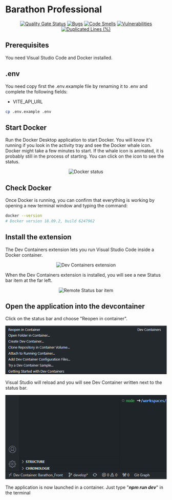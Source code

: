 # Barathon Professional

<div align="center">

[![Quality Gate Status](https://sonarcloud.io/api/project_badges/measure?project=Barathon-2i-Tech_Barathon_Pro&metric=alert_status)](https://sonarcloud.io/summary/new_code?id=Barathon-2i-Tech_Barathon_Pro) [![Bugs](https://sonarcloud.io/api/project_badges/measure?project=Barathon-2i-Tech_Barathon_Pro&metric=bugs)](https://sonarcloud.io/summary/new_code?id=Barathon-2i-Tech_Barathon_Pro) [![Code Smells](https://sonarcloud.io/api/project_badges/measure?project=Barathon-2i-Tech_Barathon_Pro&metric=code_smells)](https://sonarcloud.io/summary/new_code?id=Barathon-2i-Tech_Barathon_Pro) [![Vulnerabilities](https://sonarcloud.io/api/project_badges/measure?project=Barathon-2i-Tech_Barathon_Pro&metric=vulnerabilities)](https://sonarcloud.io/summary/new_code?id=Barathon-2i-Tech_Barathon_Pro) [![Duplicated Lines (%)](https://sonarcloud.io/api/project_badges/measure?project=Barathon-2i-Tech_Barathon_Pro&metric=duplicated_lines_density)](https://sonarcloud.io/summary/new_code?id=Barathon-2i-Tech_Barathon_Pro)

</div>

## Prerequisites

You need Visual Studio Code and Docker installed.

## .env

You need copy first the .env.example file by renaming it to .env and complete the following fields:

- VITE_API_URL

```bash
cp .env.example .env
```

## Start Docker

Run the Docker Desktop application to start Docker. You will know it's running if you look in the activity tray and see the Docker whale icon.
Docker might take a few minutes to start. If the whale icon is animated, it is probably still in the process of starting. You can click on the icon to see the status.

<div align="center">
<IMG  src="https://code.visualstudio.com/assets/docs/devcontainers/tutorial/docker-status.png"  alt="Docker status"/>
</div>

## Check Docker

Once Docker is running, you can confirm that everything is working by opening a new terminal window and typing the command:

```bash
docker --version
# Docker version 18.09.2, build 6247962
```

## Install the extension

The Dev Containers extension lets you run Visual Studio Code inside a Docker container.

<div align="center">
<IMG  src="https://code.visualstudio.com/assets/docs/devcontainers/tutorial/dev-containers-extension.png"  alt="Dev Containers extension" width=600px />
</div>

When the Dev Containers extension is installed, you will see a new Status bar item at the far left.

<div align="center">
<IMG  src="https://code.visualstudio.com/assets/docs/devcontainers/tutorial/remote-status-bar.png"  alt="Remote Status bar item"/>
</div>

## Open the application into the devcontainer

Click on the status bar and choose "Reopen in container".

<div align="center">

![reopenInContainer.png](./documentation/readme_image/reopenInContainer.png)

</div>

Visual Studio will reload and you will see Dev Container written next to the status bar.

<div align="center">

![applicationLaunched.png](./documentation/readme_image/applicationLaunched.png)

</div>

The application is now launched in a container. Just type "**_npm run dev_**" in the terminal